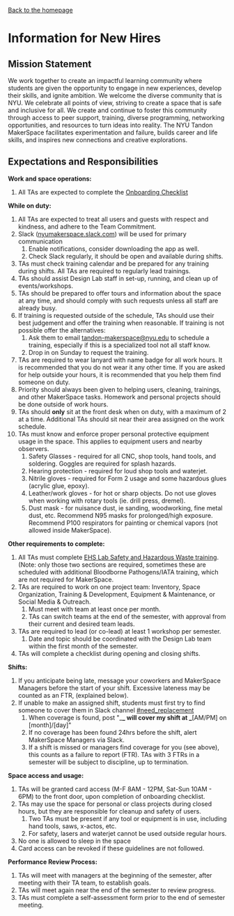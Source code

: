 [Back to the homepage](./README.md)

# Information for New Hires

## Mission Statement

We work together to create an impactful learning community where students are given the opportunity to engage in new experiences, develop their skills, and ignite ambition. We welcome the diverse community that is NYU. We celebrate all points of view, striving to create a space that is safe and inclusive for all. We create and continue to foster this community through access to peer support, training, diverse programming, networking opportunities, and resources to turn ideas into reality. The NYU Tandon MakerSpace facilitates experimentation and failure, builds career and life skills, and inspires new connections and creative explorations.

## Expectations and Responsibilities

**Work and space operations:**

1.  All TAs are expected to complete the [Onboarding Checklist](https://www.google.com/url?q=https%3A%2F%2Fsites.google.com%2Fnyu.edu%2Fmakerspace%2Fstart&sa=D&sntz=1&usg=AOvVaw1GySfQOYmCGdhXGTA7gNQr)

**While on duty:**

1.  All TAs are expected to treat all users and guests with respect and kindness, and adhere to the Team Commitment.
2.  Slack ([nyumakerspace.slack.com](http://www.google.com/url?q=http%3A%2F%2Fnyumakerspace.slack.com&sa=D&sntz=1&usg=AOvVaw3qhxqywhOJenFlSaHpNNLm)) will be used for primary communication
    1.  Enable notifications, consider downloading the app as well.
    2.  Check Slack regularly, it should be open and available during shifts.
3.  TAs must check training calendar and be prepared for any training during shifts. All TAs are required to regularly lead trainings.
4.  TAs should assist Design Lab staff in set-up, running, and clean up of events/workshops.
5.  TAs should be prepared to offer tours and information about the space at any time, and should comply with such requests unless all staff are already busy.
6.  If training is requested outside of the schedule, TAs should use their best judgement and offer the training when reasonable. If training is not possible offer the alternatives:
    1.  Ask them to email <tandon-makerspace@nyu.edu> to schedule a training, especially if this is a specialized tool not all staff know.
    2.  Drop in on Sunday to request the training.
7.  TAs are required to wear lanyard with name badge for all work hours. It is recommended that you do not wear it any other time. If you are asked for help outside your hours, it is recommended that you help them find someone on duty.
8.  Priority should always been given to helping users, cleaning, trainings, and other MakerSpace tasks. Homework and personal projects should be done outside of work hours.
9.  TAs should **only** sit at the front desk when on duty, with a maximum of 2 at a time. Additional TAs should sit near their area assigned on the work schedule.
10. TAs must know and enforce proper personal protective equipment usage in the space. This applies to equipment users and nearby observers.
    1.  Safety Glasses - required for all CNC, shop tools, hand tools, and soldering. Goggles are required for splash hazards.
    2.  Hearing protection - required for loud shop tools and waterjet.
    3.  Nitrile gloves - required for Form 2 usage and some hazardous glues (acrylic glue, epoxy).
    4.  Leather/work gloves - for hot or sharp objects. Do not use gloves when working with rotary tools (ie. drill press, dremel).
    5.  Dust mask - for nuisance dust, ie sanding, woodworking, fine metal dust, etc. Recommend N95 masks for prolonged/high exposure. Recommend P100 respirators for painting or chemical vapors (not allowed inside MakerSpace).

**Other requirements to complete:**

1.  All TAs must complete [EHS Lab Safety and Hazardous Waste training](https://www.google.com/url?q=https%3A%2F%2Fwww.nyu.edu%2Flife%2Fsafety-health-wellness%2Fenvironmental-health-and-safety%2Ftraining.html&sa=D&sntz=1&usg=AOvVaw2KCiM95-h1REu04ZtWyxqN). (Note: only those two sections are required, sometimes these are scheduled with additional Bloodborne Pathogens/IATA training, which are not required for MakerSpace.
2.  TAs are required to work on one project team: Inventory, Space Organization, Training & Development, Equipment & Maintenance, or Social Media & Outreach.
    1.  Must meet with team at least once per month.
    2.  TAs can switch teams at the end of the semester, with approval from their current and desired team leads.
3.  TAs are required to lead (or co-lead) at least 1 workshop per semester.
    1.  Date and topic should be coordinated with the Design Lab team within the first month of the semester.
4.  TAs will complete a checklist during opening and closing shifts.

**Shifts:**

1.  If you anticipate being late, message your coworkers and MakerSpace Managers before the start of your shift. Excessive lateness may be counted as an FTR, (explained below).
2.  If unable to make an assigned shift, students must first try to find someone to cover them in Slack channel [#need_replacement](https://www.google.com/url?q=https%3A%2F%2Fnyumakerspace.slack.com%2Fmessages%2FC34PMF8BV&sa=D&sntz=1&usg=AOvVaw0V6I-yV4wAjraTWtRmqkSf)
    1.  When coverage is found, post "\_**_ will cover my shift at _**[AM/PM] on [month]/[day]"
    2.  If no coverage has been found 24hrs before the shift, alert MakerSpace Managers via Slack.
    3.  If a shift is missed or managers find coverage for you (see above), this counts as a failure to report (FTR). TAs with 3 FTRs in a semester will be subject to discipline, up to termination.

**Space access and usage:**

1.  TAs will be granted card access (M-F 8AM - 12PM, Sat-Sun 10AM - 6PM) to the front door, upon completion of onboarding checklist.
2.  TAs may use the space for personal or class projects during closed hours, but they are responsible for cleanup and safety of users.
    1.  Two TAs must be present if any tool or equipment is in use, including hand tools, saws, x-actos, etc.
    2.  For safety, lasers and waterjet cannot be used outside regular hours.
3.  No one is allowed to sleep in the space
4.  Card access can be revoked if these guidelines are not followed.

**Performance Review Process:**

1.  TAs will meet with managers at the beginning of the semester, after meeting with their TA team, to establish goals.
2.  TAs will meet again near the end of the semester to review progress.
3.  TAs must complete a self-assessment form prior to the end of semester meeting.
